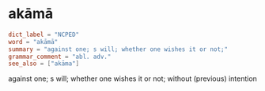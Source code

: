 # akāmā

``` toml
dict_label = "NCPED"
word = "akāmā"
summary = "against one; s will; whether one wishes it or not;"
grammar_comment = "abl. adv."
see_also = ["akāma"]
```

against one; s will; whether one wishes it or not; without (previous) intention

